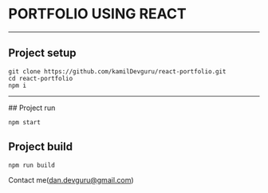 # PORTFOLIO USING REACT

<hr />

## Project setup
```
git clone https://github.com/kamilDevguru/react-portfolio.git
cd react-portfolio
npm i
```

<hr/>
## Project run

```
npm start
```

## Project build

```
npm run build
```

Contact me(dan.devguru@gmail.com)